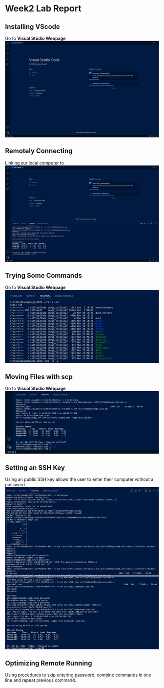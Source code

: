# Week2 Lab Report
## Installing VScode
Go to **Visual Studio Webpage**
![Image](VSCInstalling.jpeg)

## Remotely Connecting
Linking our local computer to 
![Image](RemmotelyConnecting.jpeg)

## Trying Some Commands
Go to **Visual Studio Webpage**
![Image](TryingCommand.jpeg)

## Moving Files with scp
Go to **Visual Studio Webpage**
![Image](CopyingFile.jpeg)

## Setting an SSH Key
Using an public SSH key allows the user to enter their computer without a password. 
![Image](SSHkey.jpeg)
![Image](SSHkey2.jpeg)

## Optimizing Remote Running
Using procedures to skip entering password, combine commands in one line and repeat previous command.